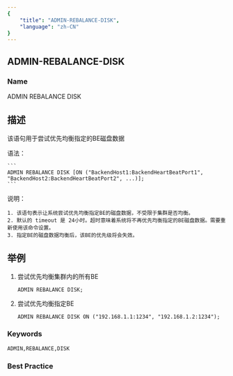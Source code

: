 ```yaml
---
{
    "title": "ADMIN-REBALANCE-DISK",
    "language": "zh-CN"
}
---
```


<!-- 
Licensed to the Apache Software Foundation (ASF) under one
or more contributor license agreements.  See the NOTICE file
distributed with this work for additional information
regarding copyright ownership.  The ASF licenses this file
to you under the Apache License, Version 2.0 (the
"License"); you may not use this file except in compliance
with the License.  You may obtain a copy of the License at
  http://www.apache.org/licenses/LICENSE-2.0
Unless required by applicable law or agreed to in writing,
software distributed under the License is distributed on an
"AS IS" BASIS, WITHOUT WARRANTIES OR CONDITIONS OF ANY
KIND, either express or implied.  See the License for the
specific language governing permissions and limitations
under the License.
-->

## ADMIN-REBALANCE-DISK

### Name

ADMIN REBALANCE DISK

## 描述

该语句用于尝试优先均衡指定的BE磁盘数据

语法：

    ```
    ADMIN REBALANCE DISK [ON ("BackendHost1:BackendHeartBeatPort1", "BackendHost2:BackendHeartBeatPort2", ...)];
    ```

说明：

    1. 该语句表示让系统尝试优先均衡指定BE的磁盘数据，不受限于集群是否均衡。
    2. 默认的 timeout 是 24小时。超时意味着系统将不再优先均衡指定的BE磁盘数据。需要重新使用该命令设置。
	3. 指定BE的磁盘数据均衡后，该BE的优先级将会失效。

## 举例

1. 尝试优先均衡集群内的所有BE

    ```
    ADMIN REBALANCE DISK;
    ```

2. 尝试优先均衡指定BE

    ```
    ADMIN REBALANCE DISK ON ("192.168.1.1:1234", "192.168.1.2:1234");
    ```

### Keywords

    ADMIN,REBALANCE,DISK

### Best Practice

